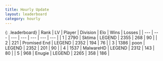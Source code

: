 ```yaml
---
title: Hourly Update
layout: leaderboard
category: hourly
---
```


{: .leaderboard}
| Rank | LV | Player | Division | Elo | Wins | Losses |
| --- | --- | --- | --- | --- | --- | --- |
| <span data-change="0">1</span> | 2790 | <span title="ID: 353063">Sktima</span> | LEGEND | <span data-change="0">2355</span> | <span data-change="0">268</span> | <span data-change="0">90</span> |
| <span data-change="0">2</span> | 221 | <span title="ID: 756478">Promised End</span> | LEGEND | <span data-change="0">2352</span> | <span data-change="0">194</span> | <span data-change="0">76</span> |
| <span data-change="0">3</span> | 1386 | <span title="ID: 540690">poon</span> | LEGEND | <span data-change="0">2352</span> | <span data-change="0">201</span> | <span data-change="0">90</span> |
| <span data-change="0">4</span> | 1537 | <span title="ID: 261794">MalwareHD</span> | LEGEND | <span data-change="0">2312</span> | <span data-change="0">143</span> | <span data-change="0">80</span> |
| <span data-change="0">5</span> | 968 | <span title="ID: 623502">Enugie</span> | LEGEND | <span data-change="0">2265</span> | <span data-change="0">358</span> | <span data-change="0">186</span> |